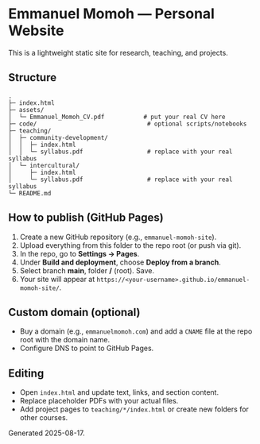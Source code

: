 # Emmanuel Momoh — Personal Website

This is a lightweight static site for research, teaching, and projects.

## Structure
```
.
├─ index.html
├─ assets/
│  └─ Emmanuel_Momoh_CV.pdf           # put your real CV here
├─ code/                               # optional scripts/notebooks
├─ teaching/
│  ├─ community-development/
│  │  ├─ index.html
│  │  └─ syllabus.pdf                  # replace with your real syllabus
│  └─ intercultural/
│     ├─ index.html
│     └─ syllabus.pdf                  # replace with your real syllabus
└─ README.md
```

## How to publish (GitHub Pages)
1. Create a new GitHub repository (e.g., `emmanuel-momoh-site`).
2. Upload everything from this folder to the repo root (or push via git).
3. In the repo, go to **Settings → Pages**.
4. Under **Build and deployment**, choose **Deploy from a branch**.
5. Select branch **main**, folder **/** (root). Save.
6. Your site will appear at `https://<your-username>.github.io/emmanuel-momoh-site/`.

## Custom domain (optional)
- Buy a domain (e.g., `emmanuelmomoh.com`) and add a `CNAME` file at the repo root with the domain name.
- Configure DNS to point to GitHub Pages.

## Editing
- Open `index.html` and update text, links, and section content.
- Replace placeholder PDFs with your actual files.
- Add project pages to `teaching/*/index.html` or create new folders for other courses.

Generated 2025-08-17.
